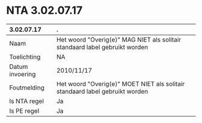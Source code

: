 # NTA 3.02.07.17

 3.02.07.17 | . 
 :--- | :--- 
 Naam | Het woord "Overig(e)" MAG NIET als solitair standaard label gebruikt worden 
 Toelichting | NA 
 Datum invoering | 2010/11/17 
 Foutmelding | Het woord &quot;Overig(e)&quot; MOET NIET als solitair standaard label gebruikt worden 
 Is NTA regel | Ja 
 Is PE regel | Ja 
